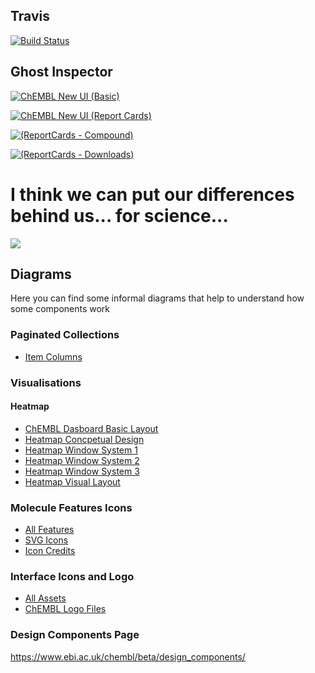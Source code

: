 
## Travis

[![Build Status](https://travis-ci.org/chembl/GLaDOS.svg?branch=master)](https://travis-ci.org/chembl/GLaDOS)

## Ghost Inspector

 [![ChEMBL New UI (Basic)](https://api.ghostinspector.com/v1/suites/5b59d19924a45131ae3c2a6a/status-badge
)](https://api.ghostinspector.com/v1/suites/5b59d19924a45131ae3c2a6a/status-badge
 "ChEMBL New UI (Basic)")
 
 [![ChEMBL New UI (Report Cards)](https://api.ghostinspector.com/v1/suites/5b5b1a1e24a45131ae42101a/status-badge
)](https://api.ghostinspector.com/v1/suites/5b5b1a1e24a45131ae42101a/status-badge
 "ChEMBL New UI (Report Cards)")
 
[![(ReportCards - Compound)](https://api.ghostinspector.com/v1/suites/5b717147f818e30945119296/status-badge
)](https://api.ghostinspector.com/v1/suites/5b717147f818e30945119296/status-badge
 "ReportCards - Compound")
 
 [![(ReportCards - Downloads)](https://api.ghostinspector.com/v1/suites/5c18be9ec4f77e2d97458162/status-badge
)](https://api.ghostinspector.com/v1/suites/5c18be9ec4f77e2d97458162/status-badge
 "ReportCards - Downloads")
 


# I think we can put our differences behind us... for science...
![](https://upload.wikimedia.org/wikipedia/en/b/bf/Glados.png)


## Diagrams

Here you can find some informal diagrams that help to understand how some components work

### Paginated Collections

* [Item Columns](https://docs.google.com/drawings/d/1RjgbMwToiI1m2rX-UM2QRy5_gBUk0iHZJ2frL5v6OIE/edit?usp=sharing)

### Visualisations

#### Heatmap

* [ChEMBL Dasboard Basic Layout](https://docs.google.com/drawings/d/1fLOw-IBkRmQct4tv9WeoRjWc8mQnrOj50PAZ6JE2w4o/edit?usp=sharing)
* [Heatmap Concpetual Design](https://docs.google.com/drawings/d/18dPoA2wI1q62aBWMOBYAVQ7TIza_Mbk28yxL6hK10nE/edit?usp=sharing)
* [Heatmap Window System 1](https://docs.google.com/drawings/d/1hbmanZRe6VHKpHCoCtPfcCM3Er8d4TCeveOz2Rm3QaI/edit?usp=sharing)
* [Heatmap Window System 2](https://docs.google.com/drawings/d/1XuJ9947pq0nkOBlixAWTiLaVRxN1mBYC--FUlDIXbyI/edit?usp=sharing)
* [Heatmap Window System 3](https://docs.google.com/drawings/d/1QoG5OPFewKQ5I2N3-My83hKKQOScM8_Lc5SRAD1D7zM/edit?usp=sharing)
* [Heatmap Visual Layout](https://docs.google.com/drawings/d/1_K7JTZDZYPw0i_hLy-ApYsNI264edBrJmoDetG2FgVw/edit?usp=sharing)

### Molecule Features Icons

* [All Features](https://drive.google.com/file/d/17t61ULFxI5OznryZTwzedBuaWOiC-qHz/view?usp=sharing)
* [SVG Icons](https://drive.google.com/open?id=1ZFjAxhsA_PrIgBLvGqbZT8ijofdUSuK2)
* [Icon Credits](https://sites.google.com/view/icon-credits/home)

### Interface Icons and Logo
* [All Assets](https://drive.google.com/open?id=1PZQz6a-AU_NAPyIr7Z010qVVI6u4inwV)
* [ChEMBL Logo Files](https://drive.google.com/open?id=1wScvQgSmJczsjYFF3Rr93xq6O2mZF7TQ)

### Design Components Page
https://www.ebi.ac.uk/chembl/beta/design_components/
